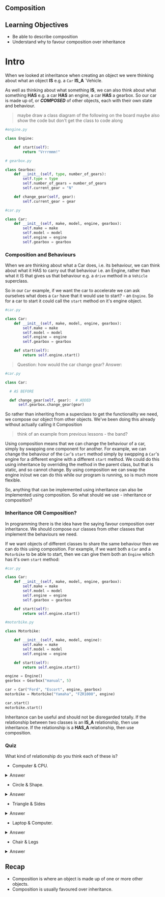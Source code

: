 ## Composition

## Learning Objectives

- Be able to describe composition
- Understand why to favour composition over inheritance

# Intro

When we looked at inheritance when creating an object we were thinking about what an object __IS__ e.g. a `Car` __IS_A__ `Vehicle. 

As well as thinking about what something __IS__, we can also think about what something __HAS__ e.g. a car __HAS__ an engine, a car __HAS__ a gearbox. So our car is made up of, or ***COMPOSED*** of other objects, each with their own state and behaviour.

> maybe draw a class diagram of the following on the board
> maybe also show the code but don't get the class to code along

```python
#engine.py

class Engine:

    def start(self):
        return "Vrrrmmm!"
```

```python
# gearbox.py

class Gearbox:
    def __init__(self, type, number_of_gears):
        self.type = type
        self.number_of_gears = number_of_gears
        self.current_gear = "N"

    def change_gear(self, gear):
        self.current_gear = gear

```

```python
#car.py

class Car:
    def __init__(self, make, model, engine, gearbox):
        self.make = make
        self.model = model
        self.engine = engine
        self.gearbox = gearbox
```

### Composition and Behaviours

When we are thinking about what a Car does, i.e. its behaviour, we can think about what it HAS to carry out that behaviour i.e. an Engine, rather than what it IS that gives us that behaviour e.g. a `drive` method in a `Vehicle` superclass.

So in our `Car` example, if we want the car to accelerate we can ask ourselves what does a `Car` have that it would use to start? - an `Engine`. So for a car to start it could call the `start` method on it's engine object.

```python
#car.py

class Car:
    def __init__(self, make, model, engine, gearbox):
        self.make = make
        self.model = model
        self.engine = engine
        self.gearbox = gearbox

    def start(self):
        return self.engine.start()
```

> Question: how would the car change gear?
> Answer:

```python
#car.py

class Car:

  # AS BEFORE 

  def change_gear(self, gear):  # ADDED
      self.gearbox.change_gear(gear)
```

So rather than inheriting from a superclass to get the functionality we need, we compose our object from other objects. We've been doing this already without actually calling it Composition

> think of an example from previous lessons - the band?

Using composition means that we can change the behaviour of a car, simply by swapping one component for another. For example, we can change the behaviour of the `Car`'s `start` method simply by swqpping a `Car`'s engine for a different engine with a different `start` method. We could do this using inheritance by overriding the method in the parent class, but that is static, and so cannot change. By using composition we can swap the engine in/out we can do this while our program is running, so is much more flexible.

So, anything that can be implemented using inheritance can also be implemented using composition. So what should we use - inheritance or composition?

### Inheritance OR Composition?

In programming there is the idea have the saying favour composition over inheritance. We should compose our classes from other classes that implement the behaviours we need. 

If we want objects of different classes to share the same behaviour then we can do this using composition. For example, if we want both a `Car` and a `Motorbike` to be able to start, then we can give them both an `Engine` which has it's own `start` method:

```python
#car.py

class Car:
    def __init__(self, make, model, engine, gearbox):
        self.make = make
        self.model = model
        self.engine = engine
        self.gearbox = gearbox

    def start(self):
        return self.engine.start()
```

```python
#motorbike.py

class Motorbike:

    def __init__(self, make, model, engine):
        self.make = make
        self.model = model
        self.engine = engine

    def start(self):
        return self.engine.start()
```

```python
engine = Engine()
gearbox = Gearbox("manual", 5)

car = Car("Ford", "Escort", engine, gearbox)
motorbike = Motorbike("Yamaha", "FZR1000", engine)

car.start()
motorbike.start()
```

Inheritance can be useful and should not be disregarded totally. If the relationship between two classes is an __IS_A__ relationship, then use inheritance. If the relationship is a __HAS_A__ relationship, then use composition.

### Quiz 

What kind of relationship do you think each of these is?

- Computer & CPU.
<details>
<summary>Answer</summary>
__HAS_A__
</details>

- Circle & Shape.
<details>
<summary>Answer</summary>
__IS_A__
</details>

- Triangle & Sides
<details>
<summary>Answer</summary>
__HAS_A__
</details>

- Laptop & Computer.
<details>
<summary>Answer</summary>
__IS_A__
</details>

- Chair & Legs
<details>
<summary>Answer</summary>
__HAS_A__
</details>

## Recap

- Composition is where an object is made up of one or more other objects.
- Composition is usually favoured over inheritance.